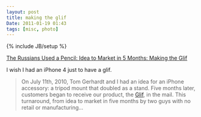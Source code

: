 ```yaml
---
layout: post
title: making the glif
Date: 2011-01-19 01:43
tags: [misc, photo]
---
```

{% include JB/setup %} 

[The Russians Used a Pencil: Idea to Market in 5 Months: Making the Glif](http://www.therussiansusedapencil.com/post/2794775825/idea-to-market-in-5-months-making-the-glif)

I wish I had an iPhone 4 just to have a glif.

> On July 11th, 2010, Tom Gerhardt and I had an idea for an iPhone accessory: a tripod mount that doubled as a stand. Five months later, customers began to receive our product, the [Glif](http://www.theglif.com/), in the mail. This turnaround, from idea to market in five months by two guys with no retail or manufacturing…

